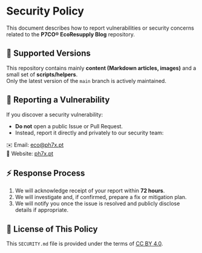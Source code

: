# Security Policy

This document describes how to report vulnerabilities or security concerns related to the **P7CO® EcoResupply Blog** repository.

## 🔐 Supported Versions

This repository contains mainly **content (Markdown articles, images)** and a small set of **scripts/helpers**.  
Only the latest version of the `main` branch is actively maintained.

## 📩 Reporting a Vulnerability

If you discover a security vulnerability:

- **Do not** open a public Issue or Pull Request.  
- Instead, report it directly and privately to our security team:

✉️ Email: eco@ph7x.pt  
🔗 Website: [ph7x.pt](https://ph7x.pt)

## ⚡ Response Process

1. We will acknowledge receipt of your report within **72 hours**.  
2. We will investigate and, if confirmed, prepare a fix or mitigation plan.  
3. We will notify you once the issue is resolved and publicly disclose details if appropriate.  

## 📜 License of This Policy

This `SECURITY.md` file is provided under the terms of [CC BY 4.0](https://creativecommons.org/licenses/by/4.0/).
